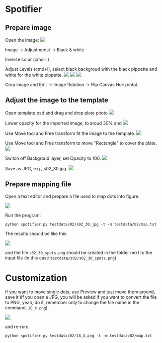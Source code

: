 # Spotifier

## Prepare image
Open the image:
![](imgs/200618_Screen_Shot_2020-06-18_at_2.08.30_PM.png)

Image -> Adjustmenst -> Black & white

Inverse color (cmd+i) 

Adjust Levels (cmd+l), select black backgroud with the black pippette and white for the white pippette.
![](imgs/200618_Screen_Shot_2020-06-18_at_2.08.56_PM.png)
![](imgs/200618_Screen_Shot_2020-06-18_at_2.09.17_PM.png)
![](imgs/200618_Screen_Shot_2020-06-18_at_2.11.34_PM.png)

Crop image and Edit -> Image Rotation -> Flip Canvas Horizontal.

## Adjust the image to the template
Open template.psd and drag and drop plate photo
![](imgs/200618_Screen_Shot_2020-06-18_at_2.13.27_PM.png)

Lower opacity for the imported image, to aroud 30% and 
![](imgs/200618_Screen_Shot_2020-06-18_at_2.14.06_PM.png)

Use Move tool and Free transform fit the image to the template.
![](imgs/200618_Screen_Shot_2020-06-18_at_2.16.09_PM.png)

Use Move tool and Free transform to move "Rectangle" to cover the plate.
![](imgs/200618_Screen_Shot_2020-06-18_at_2.23.08_PM.png)

Switch off Backgroud layer, set Opacity to 100.
![](imgs/200618_Screen_Shot_2020-06-18_at_2.24.11_PM.png)

Save as JPG, e.g., s02_30.jpg.
![](imgs/200618_Screen_Shot_2020-06-18_at_2.25.17_PM.png)

## Prepare mapping file
Open a text editor and prepare a file used to map dots into figure. 

![](imgs/200618_Screen_Shot_2020-06-18_at_2.33.10_PM.png)

Run the program:

    python spotifier.py testdata/02/s02_30.jpg -t -m testdata/02/map.txt

The results should be like this:

![](imgs/200618_Screen_Shot_2020-06-18_at_3.03.08_PM.png)

and the file `s02_30_spots.png` should be created in the folder next to the input file (in this case `testdata/s02/s02_30_spots.png`)

# Customization

If you want to move single dots, use Preview and just move them around, save it (if you open a JPG, you will be asked if you want to convert the file to PNG, yeah, do it, remember only to change the file name in the command, `18_X.png`).

![](imgs/fix.png)

and re-run:

	python spotifier.py testdata/02/18_X.png -t -m testdata/02/map.txt

